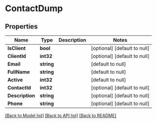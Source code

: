 # ContactDump

## Properties
Name | Type | Description | Notes
------------ | ------------- | ------------- | -------------
**IsClient** | **bool** |  | [optional] [default to null]
**ClientId** | **int32** |  | [optional] [default to null]
**Email** | **string** |  | [default to null]
**FullName** | **string** |  | [default to null]
**Active** | **int32** |  | [default to null]
**ContactId** | **int32** |  | [optional] [default to null]
**Description** | **string** |  | [optional] [default to null]
**Phone** | **string** |  | [optional] [default to null]

[[Back to Model list]](../README.md#documentation-for-models) [[Back to API list]](../README.md#documentation-for-api-endpoints) [[Back to README]](../README.md)


